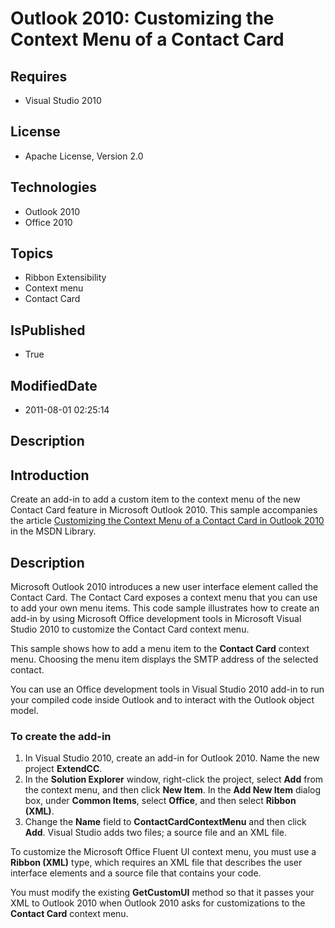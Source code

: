 # Outlook 2010: Customizing the Context Menu of a Contact Card
## Requires
* Visual Studio 2010
## License
* Apache License, Version 2.0
## Technologies
* Outlook 2010
* Office 2010
## Topics
* Ribbon Extensibility
* Context menu
* Contact Card
## IsPublished
* True
## ModifiedDate
* 2011-08-01 02:25:14
## Description

<h2><strong>Introduction</strong></h2>
<p>Create an add-in to add a custom item to the context menu of the new Contact Card feature in Microsoft Outlook 2010. This sample accompanies the article
<a href="http://msdn.microsoft.com/en-us/library/ee909466.aspx">Customizing the Context Menu of a Contact Card in Outlook 2010</a> in the MSDN Library.</p>
<h2><strong>Description</strong></h2>
<p>Microsoft Outlook 2010 introduces a new user interface element called the Contact Card. The Contact Card exposes a context menu that you can use to add your own menu items. This code sample illustrates how to create an add-in by using Microsoft Office development
 tools in Microsoft Visual Studio 2010 to customize the Contact Card context menu.</p>
<p>This sample shows how to add a menu item to the <strong>Contact Card</strong> context menu. Choosing the menu item displays the SMTP address of the selected contact.</p>
<p>You can use an Office development tools in Visual Studio 2010 add-in to run your compiled code inside Outlook and to interact with the Outlook object model.</p>
<h3><strong>To create the add-in</strong></h3>
<ol>
<li>In Visual Studio 2010, create an add-in for Outlook 2010. Name the new project
<strong>ExtendCC</strong>. </li><li>In the <strong>Solution Explorer</strong> window, right-click the project, select
<strong>Add</strong> from the context menu, and then click <strong>New Item</strong>. In the
<strong>Add New Item</strong> dialog box, under <strong>Common Items</strong>, select
<strong>Office</strong>, and then select <strong>Ribbon (XML)</strong>. </li><li>Change the <strong>Name</strong> field to <strong>ContactCardContextMenu</strong> and then click
<strong>Add</strong>. Visual Studio adds two files; a source file and an XML file.
</li></ol>
<p>To customize the Microsoft Office Fluent UI context menu, you must use a <strong>
Ribbon (XML)</strong> type, which requires an XML file that describes the user interface elements and a source file that contains your code.</p>
<p>You must modify the existing <strong>GetCustomUI</strong> method so that it passes your XML to Outlook 2010 when Outlook 2010 asks for customizations to the
<strong>Contact Card</strong> context menu.</p>

